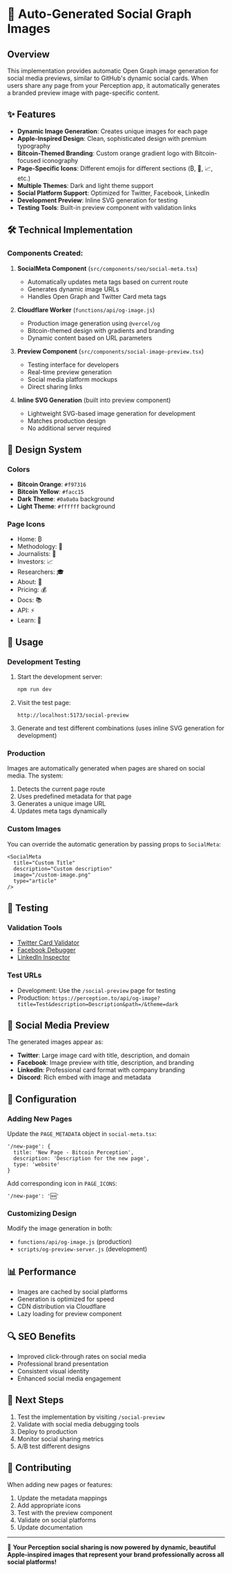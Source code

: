 # 🚀 Auto-Generated Social Graph Images

## Overview
This implementation provides automatic Open Graph image generation for social media previews, similar to GitHub's dynamic social cards. When users share any page from your Perception app, it automatically generates a branded preview image with page-specific content.

## ✨ Features
- **Dynamic Image Generation**: Creates unique images for each page
- **Apple-Inspired Design**: Clean, sophisticated design with premium typography
- **Bitcoin-Themed Branding**: Custom orange gradient logo with Bitcoin-focused iconography
- **Page-Specific Icons**: Different emojis for different sections (₿, 🔬, 📈, etc.)
- **Multiple Themes**: Dark and light theme support
- **Social Platform Support**: Optimized for Twitter, Facebook, LinkedIn
- **Development Preview**: Inline SVG generation for testing
- **Testing Tools**: Built-in preview component with validation links

## 🛠️ Technical Implementation

### Components Created:
1. **SocialMeta Component** (`src/components/seo/social-meta.tsx`)
   - Automatically updates meta tags based on current route
   - Generates dynamic image URLs
   - Handles Open Graph and Twitter Card meta tags

2. **Cloudflare Worker** (`functions/api/og-image.js`)
   - Production image generation using `@vercel/og`
   - Bitcoin-themed design with gradients and branding
   - Dynamic content based on URL parameters

3. **Preview Component** (`src/components/social-image-preview.tsx`)
   - Testing interface for developers
   - Real-time preview generation
   - Social media platform mockups
   - Direct sharing links

4. **Inline SVG Generation** (built into preview component)
   - Lightweight SVG-based image generation for development
   - Matches production design
   - No additional server required

## 🎨 Design System

### Colors
- **Bitcoin Orange**: `#f97316`
- **Bitcoin Yellow**: `#facc15`
- **Dark Theme**: `#0a0a0a` background
- **Light Theme**: `#ffffff` background

### Page Icons
- Home: ₿
- Methodology: 🔬
- Journalists: 📰
- Investors: 📈
- Researchers: 🎓
- About: 🏢
- Pricing: 💰
- Docs: 📚
- API: ⚡
- Learn: 🎯

## 🚀 Usage

### Development Testing
1. Start the development server:
   ```bash
   npm run dev
   ```

2. Visit the test page:
   ```
   http://localhost:5173/social-preview
   ```

3. Generate and test different combinations (uses inline SVG generation for development)

### Production
Images are automatically generated when pages are shared on social media. The system:
1. Detects the current page route
2. Uses predefined metadata for that page
3. Generates a unique image URL
4. Updates meta tags dynamically

### Custom Images
You can override the automatic generation by passing props to `SocialMeta`:

```tsx
<SocialMeta 
  title="Custom Title"
  description="Custom description"
  image="/custom-image.png"
  type="article"
/>
```

## 🧪 Testing

### Validation Tools
- [Twitter Card Validator](https://cards-dev.twitter.com/validator)
- [Facebook Debugger](https://developers.facebook.com/tools/debug/)
- [LinkedIn Inspector](https://www.linkedin.com/post-inspector/)

### Test URLs
- Development: Use the `/social-preview` page for testing
- Production: `https://perception.to/api/og-image?title=Test&description=Description&path=/&theme=dark`

## 📱 Social Media Preview

The generated images appear as:
- **Twitter**: Large image card with title, description, and domain
- **Facebook**: Image preview with title, description, and branding
- **LinkedIn**: Professional card format with company branding
- **Discord**: Rich embed with image and metadata

## 🔧 Configuration

### Adding New Pages
Update the `PAGE_METADATA` object in `social-meta.tsx`:

```tsx
'/new-page': {
  title: 'New Page - Bitcoin Perception',
  description: 'Description for the new page',
  type: 'website'
}
```

Add corresponding icon in `PAGE_ICONS`:

```tsx
'/new-page': '🆕'
```

### Customizing Design
Modify the image generation in both:
- `functions/api/og-image.js` (production)
- `scripts/og-preview-server.js` (development)

## 📊 Performance
- Images are cached by social platforms
- Generation is optimized for speed
- CDN distribution via Cloudflare
- Lazy loading for preview component

## 🔍 SEO Benefits
- Improved click-through rates on social media
- Professional brand presentation
- Consistent visual identity
- Enhanced social media engagement

## 🎯 Next Steps
1. Test the implementation by visiting `/social-preview`
2. Validate with social media debugging tools
3. Deploy to production
4. Monitor social sharing metrics
5. A/B test different designs

## 🤝 Contributing
When adding new pages or features:
1. Update the metadata mappings
2. Add appropriate icons
3. Test with the preview component
4. Validate on social platforms
5. Update documentation

---

🎉 **Your Perception social sharing is now powered by dynamic, beautiful Apple-inspired images that represent your brand professionally across all social platforms!** 
